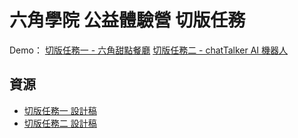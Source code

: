 # **六角學院 公益體驗營 切版任務**

Demo： 
[切版任務一 - 六角甜點餐廳](https://cofcat456.github.io/HexSchool_webLayoutTraining1st/Task-1)
[切版任務二 - chatTalker AI 機器人](https://cofcat456.github.io/HexSchool_webLayoutTraining1st/Task-2)

## **資源**
* [切版任務一 設計稿](https://xd.adobe.com/spec/934efdb7-a7e4-47d5-572e-efece0914f62-e57f/screen/9ba8ec87-c41b-474f-b92b-d2bb2fc7f922/specs/?fbclid=IwAR15fy4gQca7ZDUNrLwshygmfRsPpVtKRXW-ogWntmWT5WHXRzZ10ZG3Heg)
* [切版任務二 設計稿](https://xd.adobe.com/view/4922398e-1a6e-4d4b-848c-044a079713bb-1c71/specs/)
